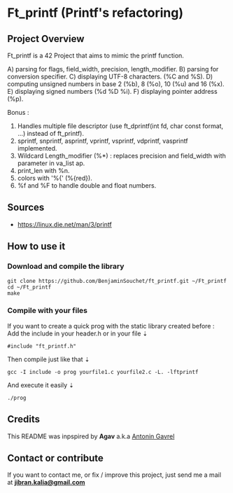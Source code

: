 # Ft_printf (Printf's refactoring)

## Project Overview
Ft_printf is a 42 Project that aims to mimic the printf function.

A) parsing for flags, field_width, precision, length_modifier.
B) parsing for conversion specifier.
C) displaying UTF-8 characters. (%C and %S).
D) computing unsigned numbers in base 2 (%b), 8 (%o), 10 (%u) and 16 (%x).
E) displaying signed numbers (%d %D %i).
F) displaying pointer address (%p).

Bonus :
1) Handles multiple file descriptor (use ft_dprintf(int fd, char const format, ...) instead of ft_printf).
2) sprintf, snprintf, asprintf, vprintf, vsprintf, vdprintf, vasprintf implemented.
3) Wildcard Length_modifier (%*) : replaces precision and field_width with parameter in va_list ap.
5) print_len with %n.
7) colors with '%{' (%{red}).
8) %f and %F to handle double and float numbers.

## Sources
* https://linux.die.net/man/3/printf

## How to use it

### Download and compile the library

```
git clone https://github.com/BenjaminSouchet/ft_printf.git ~/Ft_printf
cd ~/Ft_printf
make
```

### Compile with your files

If you want to create a quick prog with the static library created before :
Add the include in your header.h or in your file ⇣
```
#include "ft_printf.h"
```
Then compile just like that ⇣
```
gcc -I include -o prog yourfile1.c yourfile2.c -L. -lftprintf
```
And execute it easily ⇣
```
./prog
```

## Credits

This README was inpspired by <strong>Agav</strong> a.k.a [Antonin Gavrel](https://github.com/agavrel)

## Contact or contribute

If you want to contact me, or fix / improve this project, just send me a mail at **jibran.kalia@gmail.com**
